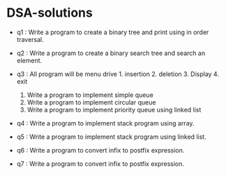 # DSA-solutions

+ q1 : Write a program to create a binary tree and print using in order traversal.
+ q2 : Write a program to create a binary search tree and search an element.
+ q3 : All program will be menu drive
       1. insertion 
       2. deletion
       3. Display
       4. exit
 
  1.	Write a program to implement simple queue 
  2.	Write a program to implement circular queue
  3.	Write a program to implement priority queue using linked list

+ q4 : Write a program to implement stack program using array.
+ q5 : Write a program to implement stack program using linked list.
+ q6 : Write a program to convert infix to postfix expression.
+ q7 : Write a program to convert infix to postfix expression.
